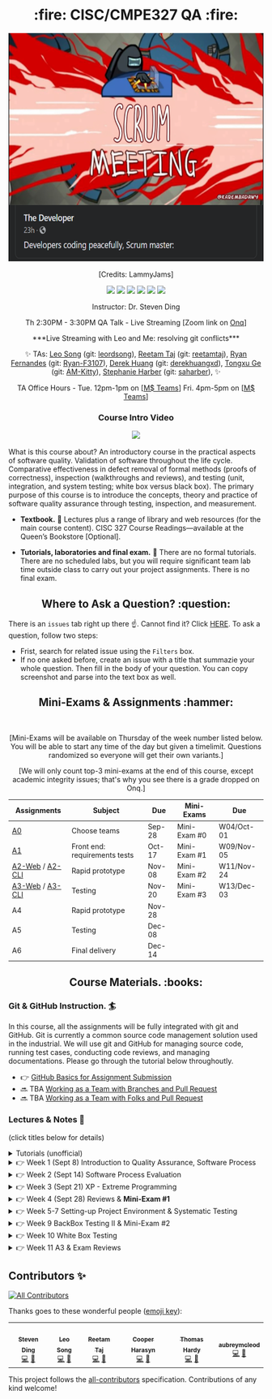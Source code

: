 <h1 align="center"> :fire: CISC/CMPE327 QA :fire: </h1>

<p align="center">
  <img src="/images/unknown.png" height="450px" alt="" />
</p>
<p align="center">
  <p align="center">[Credits: LammyJams]</p>
</p>

<p align="center">
<img src="https://img.shields.io/badge/CISC.CMPE.327-awesome-brightgreen.svg?style=flat-square">
<img src="http://hits.dwyl.io/CISC-CMPE-327/Assignment-Instructions.svg">
<img src="https://img.shields.io/github/issues/CISC-CMPE-327/Assignment-Instructions.svg?style=flat-square">
<img src="https://img.shields.io/badge/PRs-welcome-brightgreen.svg?style=flat-square">
<img src="https://img.shields.io/badge/badges-awesome-green.svg?style=flat-square&color=brightgreen">
<img src="https://img.shields.io/github/license/Naereen/StrapDown.js.svg?style=flat-square&color=brightgreen">
</p>

<p align="center">Instructor: Dr. Steven Ding</p>
<p align="center">Th 2:30PM - 3:30PM QA Talk - Live Streaming [Zoom link on <a href="https://onq.queensu.ca/">Onq</a>]</p>
<p align="center">
***Live Streaming with Leo and Me: resolving git conflicts***
</p>
<p align="center">
  ✨ TAs:  
  <a href="mailto:leo.song@queensu.ca">Leo Song</a> (git: <a href="https://github.com/leordsong">leordsong</a>),
  <a href="mailto:reetam.taj@queensu.ca">Reetam Taj</a> (git: <a href="https://github.com/reetamtaj">reetamtaj</a>), 
  <a href="mailto:17rf@queensu.ca">Ryan Fernandes</a> (git: <a href="https://github.com/Ryan-F3107">Ryan-F3107</a>), 
  <a href="mailto:16dclh@queensu.ca">Derek Huang</a> (git: <a href="https://github.com/derekhuangxd">derekhuangxd</a>),
  <a href="mailto:tongxu.ge@queensu.ca">Tongxu Ge</a> (git: <a href="https://github.com/AM-Kitty">AM-Kitty</a>),
  <a href="mailto:sah16@queensu.ca">Stephanie Harber</a> (git: <a href="https://github.com/saharber">saharber</a>),
  ✨ 
</p>
<p align="center">TA Office Hours - Tue. 12pm-1pm on [<a href="https://teams.microsoft.com/l/meetup-join/19%3ameeting_ZGUwNTU4MjktNTlmOS00MzQyLTgxYWQtMDZlZWY2NDNkNDli%40thread.v2/0?context=%7b%22Tid%22%3a%22d61ecb3b-38b1-42d5-82c4-efb2838b925c%22%2c%22Oid%22%3a%22c4a760a5-b5c6-4d0c-ae28-f6ce2825e21f%22%7d">M$ Teams</a>] Fri. 4pm-5pm on [<a href="https://teams.microsoft.com/l/meetup-join/19%3ameeting_YzgzMjQ2NTYtZTNlYy00MjcyLThhZmQtYTIzZjE3ZWQwOTU5%40thread.v2/0?context=%7b%22Tid%22%3a%22d61ecb3b-38b1-42d5-82c4-efb2838b925c%22%2c%22Oid%22%3a%22c4a760a5-b5c6-4d0c-ae28-f6ce2825e21f%22%7d">M$ Teams</a>]</p>
<h3 align="center"> Course Intro Video </h3>
<p align="center">
  <a href="https://www.youtube.com/watch?v=-mijftItlvA"><img src="https://img.youtube.com/vi/-mijftItlvA/hqdefault.jpg"/></a>
</p>

What is this course about? An introductory course in the practical aspects of software quality. Validation of software throughout the life cycle. Comparative effectiveness in defect removal of formal methods (proofs of correctness), inspection (walkthroughs and reviews), and testing (unit, integration, and system testing; white box versus black box). The primary purpose of this course is to introduce the concepts, theory and practice of software quality assurance through testing, inspection, and measurement.

- **Textbook.** 📖  Lectures plus a range of library and web resources (for the main course content). CISC 327 Course Readings—available at the Queen’s Bookstore [Optional].

- **Tutorials, laboratories and final exam.** 🧯 There are no formal tutorials. There are no scheduled labs, but you will require significant team lab time outside class to carry out your project assignments. There is no final exam.

<h2 align="center"> Where to Ask a Question? :question: </h2> 
  
There is an `issues` tab right up there :point_up:. Cannot find it? Click <a href='https://github.com/CISC-CMPE-327/Assignment-Instructions/issues'>HERE</a>. To ask a question, follow two steps:
- Frist, search for related issue using the `Filters` box. 
- If no one asked before, create an issue with a title that summazie your whole question. Then fill in the body of your question. You can copy screenshot and parse into the text box as well. 

<h2 align="center"> Mini-Exams & Assignments :hammer: </h2> 

<p align="center">
  <img src="https://github.com/CISC-CMPE-327/Information/raw/master/images/dino.gif" height="200px" alt="" />
</p>

<p align="center">
  [Mini-Exams will be available on Thursday of the week number listed below. You will be able to start any time of the day but given a timelimit. Questions randomized so everyone will get their own variants.]
</p>
<p align="center">
  [We will only count top-3 mini-exams at the end of this course, except academic integrity issues; that's why you see there is a grade dropped on Onq.]
</p>

| Assignments                                               | Subject                       | Due    | Mini-Exams   | Due        |
|-----------------------------------------------------------|-------------------------------|--------|--------------|------------|
| [A0](Project/A0.pdf)                                      | Choose teams                  | Sep-28 | Mini-Exam #0 | W04/Oct-01 |
| [A1](Project/A1.md)                                       | Front end: requirements tests | Oct-17 | Mini-Exam #1 | W09/Nov-05 |
| [A2-Web](Project/A2_web.md) / [A2-CLI](Project/A2_cli.md) | Rapid prototype               | Nov-08 | Mini-Exam #2 | W11/Nov-24 |
| [A3-Web](Project/A3_web.md) / [A3-CLI](Project/A3_cli.md) | Testing                       | Nov-20 | Mini-Exam #3 | W13/Dec-03 |
| A4                                                        | Rapid prototype               | Nov-28 |              |            |
| A5                                                        | Testing                       | Dec-08 |              |            |
| A6                                                        | Final delivery                | Dec-14 |              |            |

<h2 align="center"> Course Materials. :books: </h2> 


### Git & GitHub Instruction. 🏄 
In this course, all the assignments will be fully integrated with git and GitHub. Git is currently a common source code management solution used in the industrial. We will use git and GitHub for managing source code, running test cases, conducting code reviews, and managing documentations. Please go through the tutorial below throughoutly. 

- 👉  [GitHub Basics for Assignment Submission](https://github.com/CISC-CMPE-327/Information/blob/master/github_basics.md)
- :soon: TBA  [Working as a Team with Branches and Pull Request](BranchTagCommit.md)
- :soon: TBA  [Working as a Team with Folks and Pull Request](ContributionInstructions.md)


### Lectures & Notes 💪


(click titles below for details)

<details><summary>Tutorials (unofficial)</summary>
<p>

- T1: [GitHub basics](tutorials/Tutorial%201.pdf)
  - Practice: git clone, git add, git status, git commit, git diff, git push
- T2: [Branching, and Pull-Request](tutorials/Tutorial%202.pdf)
  - Practice: see slides above
  - Video: https://stream.queensu.ca/Watch/Lw2s9DRb
- T3: Fork and Pull-Request
- T4: Template workthrough and CI
- T5: Docker & Docker Compose

</p>
</details>

<details><summary>👉  Week 1 (Sept 8) Introduction to Quality Assurance, Software Process</summary>
<p>


- L1: Introduction
  - [Course info](lectures/W1-L1-1.pdf)
    - https://stream.queensu.ca/Watch/Gt89Bbj2
  - [Software Quality](lectures/W1-L1-2.pdf)
    - https://stream.queensu.ca/Watch/s6QXx9q8
  - [Software Quality Assurance](lectures/W1-L1-3.pdf) 
    - https://stream.queensu.ca/Watch/w3KNj6f2

- L2: Software Process I:
  - [Quality in context. Software process activities](lectures/W1-L2-1.pdf)
    - https://stream.queensu.ca/Watch/Qn6m5AMg
  - [The Waterfall model](lectures/W1-L2-2.pdf)
    - https://stream.queensu.ca/Watch/j7MHn6k3
  - [The Prototyping model & Evolutionary development](lectures/W1-L2-3.pdf)
    - https://stream.queensu.ca/Watch/Nb69Gdo8

Study questions:
- Fill in the blank: "Know what you're doing", "know what you should be doing", "know how to ????"
- What are the four fundamental process activities?
- What are some drawbacks and benefits of the waterfall model? the spiral model? etc.

</p>
</details>

<details><summary>👉  Week 2 (Sept 14) Software Process Evaluation</summary>
<p>

Some videos are on Youtube rather than streams.queens.ca, cause I am still waiting for those to be processed.

- L3: 
  - [Spiral Model](lectures/W2-L1.pdf)
    - https://stream.queensu.ca/Watch/b3E5Jis6
  - [Iterative & OOM Model](lectures/W2-L2.pdf)
    - https://stream.queensu.ca/Watch/z7PSt2s6
- L4:
  - [Scrum Model](lectures/W2-L11.pdf)
    - https://stream.queensu.ca/Watch/Wy58Xkz4
  - [Process Evaluation](lectures/W2-L12.pdf)
    - https://stream.queensu.ca/Watch/a9GBm3g2
  - [Standards, Maturity & Certification](lectures/W2-L13.pdf)
    - https://stream.queensu.ca/Watch/Nz5g3JTd
 

Study Questions:
- pros and cons of all discussed software models
- scrum model activities and roles
- matuarity level vs certification
- DPP vs Postmortem

</p>
</details>

<details><summary>👉  Week 3 (Sept 21) XP - Extreme Programming</summary>
<p>

Extreme Programming I+II: XP in Practice: The planning game, small releases, metaphor, simplicity, refactoring, pair programming, standards.

- L5 [XP Model](lectures/W3.pdf)
    - Video: https://stream.queensu.ca/Watch/Tx3y7MHp

Study Quetions:
- What are the practices of XP programming?
- What can possibly go wrong with pair programming?
- XP programming values? (interactions, simplicity, testing, ...)

</p>
</details>

<details><summary>👉  Week 4 (Sept 28) Reviews & <b>Mini-Exam #1</b> </summary>
<p>
  
Mini-Exam:
- [Review slides](lectures/R1.pdf)
- [Sample Questions](lectures/Sample.pdf)
- Review Video https://stream.queensu.ca/Watch/Me9f8Y2W (important!!)
- Exam open from Thursday noon to Friday evenining, 1.5 hours (same workload as a 40-minutes in-class quiz).
- Exam will be conducted through onQ.
</p>
</details>


<details><summary>👉  Week 5-7 Setting-up Project Environment & Systematic Testing </summary>
<p>
  

Introduction to Systematic Testing: 
Validation and Verification. Levels of Testing. Unit, integration, system, acceptance testing.

- P2-1 [Systematic Testing](lectures/P2-1.pdf) 
  - Video: https://stream.queensu.ca/Watch/Nd42PaBk

- P2-2 [Black Box Testing I](lectures/P2-2.pdf) 
  - Video: https://stream.queensu.ca/Watch/Bk65PiKt
</p>
</details>


<details><summary>👉  Week 9 BackBox Testing II & Mini-Exam #2 </summary>

<p>
  
Black Box Testing - Output Coverage, Reviews, and Mini-Exam #2 on Systematic Testing - Black Box Testing
 
- P2-3 [Black Box Testing II](lectures/P2-3.pdf) 
  - Video: https://stream.queensu.ca/Watch/Jx25Nnc6
  
- **REVIEW** [Mini-Exam 2](lectures/E2-Review.pdf) 
  - Video: https://stream.queensu.ca/Watch/t3K4WyTe (pay attention to RED highlights).
  

</p>
</details>

<details><summary>👉 Week 10 White Box Testing </summary>

<p>
  
White Box Testing 
 
- P2-4 [White Box Testing I](lectures/P2-4.pdf) 
  - Video: https://stream.queensu.ca/Watch/a3S6KiHr
  
- P2-5 [White Box Testing II](lectures/P2-5.pdf) 
  - Video: https://stream.queensu.ca/Watch/z2LZd9c4
  
</p>

</details>


<details><summary>👉  Week 11 A3 & Exam Reviews </summary>

<p>
  
  
- **REVIEW** TBA
  - Video: TBA


</p>
</details>

## Contributors ✨


<!-- ALL-CONTRIBUTORS-BADGE:START - Do not remove or modify this section -->
[![All Contributors](https://img.shields.io/badge/all_contributors-6-orange.svg?style=flat-square)](#contributors-)
<!-- ALL-CONTRIBUTORS-BADGE:END -->

Thanks goes to these wonderful people ([emoji key](https://allcontributors.org/docs/en/emoji-key)):

<!-- ALL-CONTRIBUTORS-LIST:START - Do not remove or modify this section -->
<!-- prettier-ignore-start -->
<!-- markdownlint-disable -->
<table>
  <tr>
    <td align="center"><a href="https://l1nna.com/"><img src="https://avatars3.githubusercontent.com/u/8474647?v=4" width="100px;" alt=""/><br /><sub><b>Steven Ding</b></sub></a><br /><a href="https://github.com/CISC-CMPE-327/Information/commits?author=steven-hh-ding" title="Code">💻</a> <a href="https://github.com/CISC-CMPE-327/Information/commits?author=steven-hh-ding" title="Documentation">📖</a></td>
    <td align="center"><a href="https://github.com/leordsong"><img src="https://avatars3.githubusercontent.com/u/13053186?v=4" width="100px;" alt=""/><br /><sub><b>Leo Song</b></sub></a><br /><a href="https://github.com/CISC-CMPE-327/Information/commits?author=leordsong" title="Code">💻</a> <a href="https://github.com/CISC-CMPE-327/Information/commits?author=leordsong" title="Documentation">📖</a></td>
    <td align="center"><a href="https://github.com/reetamtaj"><img src="https://avatars3.githubusercontent.com/u/43523091?v=4" width="100px;" alt=""/><br /><sub><b>Reetam Taj</b></sub></a><br /><a href="https://github.com/CISC-CMPE-327/Information/commits?author=reetamtaj" title="Code">💻</a> <a href="https://github.com/CISC-CMPE-327/Information/commits?author=reetamtaj" title="Documentation">📖</a></td>
    <td align="center"><a href="https://github.com/charasyn"><img src="https://avatars1.githubusercontent.com/u/6129909?v=4" width="100px;" alt=""/><br /><sub><b>Cooper Harasyn</b></sub></a><br /><a href="https://github.com/CISC-CMPE-327/Information/commits?author=charasyn" title="Code">💻</a> <a href="https://github.com/CISC-CMPE-327/Information/commits?author=charasyn" title="Documentation">📖</a></td>
    <td align="center"><a href="https://github.com/THardy98"><img src="https://avatars3.githubusercontent.com/u/15315413?v=4" width="100px;" alt=""/><br /><sub><b>Thomas Hardy</b></sub></a><br /><a href="https://github.com/CISC-CMPE-327/Information/commits?author=THardy98" title="Code">💻</a> <a href="https://github.com/CISC-CMPE-327/Information/commits?author=THardy98" title="Documentation">📖</a></td>
    <td align="center"><a href="https://github.com/aubreymcleod"><img src="https://avatars2.githubusercontent.com/u/62336777?v=4" width="100px;" alt=""/><br /><sub><b>aubreymcleod</b></sub></a><br /><a href="https://github.com/CISC-CMPE-327/Information/commits?author=aubreymcleod" title="Code">💻</a> <a href="https://github.com/CISC-CMPE-327/Information/commits?author=aubreymcleod" title="Documentation">📖</a></td>
  </tr>
</table>

<!-- markdownlint-enable -->
<!-- prettier-ignore-end -->
<!-- ALL-CONTRIBUTORS-LIST:END -->

This project follows the [all-contributors](https://github.com/all-contributors/all-contributors) specification. Contributions of any kind welcome!
